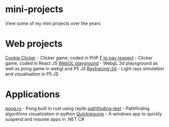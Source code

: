 # mini-projects
View some of my mini projects over the years

# Web projects
[Cookie Clicker](https://github.com/IzzyDotExe/Cookie-clicker) - Clicker game, coded in PHP
[F to pay respect](https://github.com/IzzyDotExe/f-to-pay-respect) - Clicker game, coded in React JS
[WebGL playground](https://github.com/IzzyDotExe/webgl-playground) - WebgL 3d playsground as well as pong game in webgl and P5 JS
[Raytracing-2d](https://github.com/IzzyDotExe/raytracing-2d) - Light rays simulation and visualisation in P5 JS

# Applications
[pong.rs](https://github.com/IzzyDotExe/pong.rs) - Pong built in rust using raylib
[pathfinding-test](https://github.com/IzzyDotExe/pathfinding-test) - Pathfinding algorithms visualization in python
[Quickresume](https://github.com/IzzyDotExe/QuickResume) - A windows app to quickly suspend and resume apps in .NET C#
